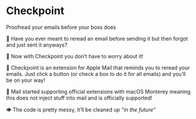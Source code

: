 # Checkpoint
Proofread your emails before your boss does

🧠 Have you ever meant to reread an email before sending it but then forgot and just sent it anyways?

🍗 Now with Checkpoint you don’t have to worry about it!

🎄 Checkpoint is an extension for Apple Mail that reminds you to reread your emails. Just click a button (or check a box to do it for all emails) and you’ll be on your way!

🚨 Mail started supporting official extensions with macOS Monterey meaning this does not inject stuff into mail and is officially supported!

👁 The code is pretty messy, it’ll be cleaned up _“in the future”_

